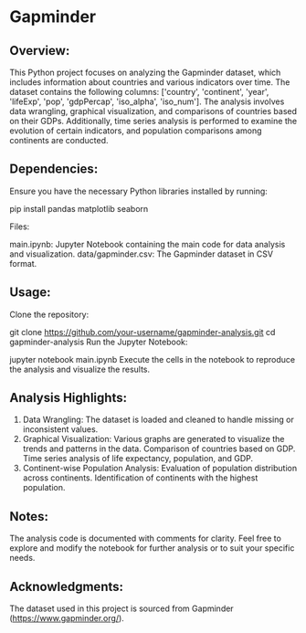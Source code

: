 # Gapminder
## Overview:
This Python project focuses on analyzing the Gapminder dataset, which includes information about countries and various indicators over time. The dataset contains the following columns: ['country', 'continent', 'year', 'lifeExp', 'pop', 'gdpPercap', 'iso_alpha', 'iso_num']. The analysis involves data wrangling, graphical visualization, and comparisons of countries based on their GDPs. Additionally, time series analysis is performed to examine the evolution of certain indicators, and population comparisons among continents are conducted.

## Dependencies:
Ensure you have the necessary Python libraries installed by running:

pip install pandas matplotlib seaborn

Files:

main.ipynb: Jupyter Notebook containing the main code for data analysis and visualization.
data/gapminder.csv: The Gapminder dataset in CSV format.

## Usage:
Clone the repository:


git clone https://github.com/your-username/gapminder-analysis.git
cd gapminder-analysis
Run the Jupyter Notebook:

jupyter notebook main.ipynb
Execute the cells in the notebook to reproduce the analysis and visualize the results.

## Analysis Highlights:
1. Data Wrangling:
The dataset is loaded and cleaned to handle missing or inconsistent values.
2. Graphical Visualization:
Various graphs are generated to visualize the trends and patterns in the data.
Comparison of countries based on GDP.
Time series analysis of life expectancy, population, and GDP.
3. Continent-wise Population Analysis:
Evaluation of population distribution across continents.
Identification of continents with the highest population.

## Notes:
The analysis code is documented with comments for clarity.
Feel free to explore and modify the notebook for further analysis or to suit your specific needs.

## Acknowledgments:
The dataset used in this project is sourced from Gapminder (https://www.gapminder.org/).
